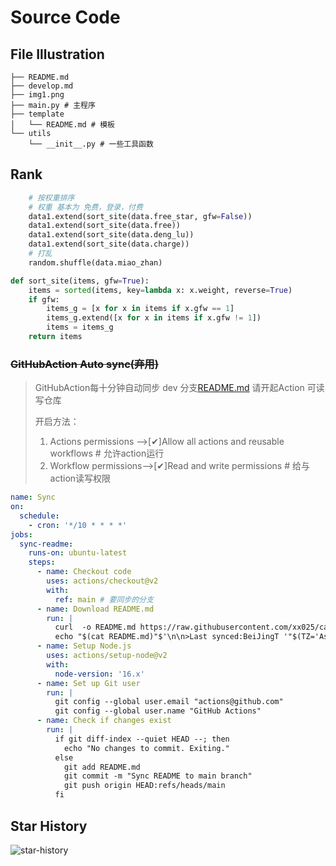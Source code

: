 # Source Code




## File Illustration

```text
├── README.md
├── develop.md
├── img1.png
├── main.py # 主程序
├── template
│   └── README.md # 模板
└── utils
    └── __init__.py # 一些工具函数

```



##  Rank

```python
    # 按权重排序
    # 权重 基本为 免费，登录，付费
    data1.extend(sort_site(data.free_star, gfw=False))
    data1.extend(sort_site(data.free))
    data1.extend(sort_site(data.deng_lu))
    data1.extend(sort_site(data.charge))
    # 打乱
    random.shuffle(data.miao_zhan)
```

```python
def sort_site(items, gfw=True):
    items = sorted(items, key=lambda x: x.weight, reverse=True)
    if gfw:
        items_g = [x for x in items if x.gfw == 1]
        items_g.extend([x for x in items if x.gfw != 1])
        items = items_g
    return items

```

### ~~GitHubAction Auto sync(弃用)~~

> GitHubAction每十分钟自动同步 dev 分支[README.md](https://github.com/xx025/carrot/blob/dev/README.md)
> 请开起Action 可读写仓库
>
> 开启方法：
> 1. Actions permissions -->[✔]Allow all actions and reusable workflows # 允许action运行
> 2. Workflow permissions-->[✔]Read and write permissions # 给与action读写权限

```yml
name: Sync
on:
  schedule:
    - cron: '*/10 * * * *'
jobs:
  sync-readme:
    runs-on: ubuntu-latest
    steps:
      - name: Checkout code
        uses: actions/checkout@v2
        with:
          ref: main # 要同步的分支
      - name: Download README.md
        run: |
          curl  -o README.md https://raw.githubusercontent.com/xx025/carrot/main/README.md
          echo "$(cat README.md)"$'\n\n>Last synced:BeiJingT '"$(TZ='Asia/Shanghai' date +'%Y-%m-%d %H:%M:%S')" > README.md
      - name: Setup Node.js
        uses: actions/setup-node@v2
        with:
          node-version: '16.x'
      - name: Set up Git user
        run: |
          git config --global user.email "actions@github.com"
          git config --global user.name "GitHub Actions"
      - name: Check if changes exist
        run: |
          if git diff-index --quiet HEAD --; then
            echo "No changes to commit. Exiting."
          else
            git add README.md
            git commit -m "Sync README to main branch"
            git push origin HEAD:refs/heads/main
          fi
```




## Star History

![star-history](https://api.star-history.com/svg?repos=xx025/carrot&type=Timeline)


